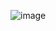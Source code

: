 ![image](https://user-images.githubusercontent.com/42405963/83570917-7b1bcc80-a544-11ea-8230-503afe8ea672.png)
